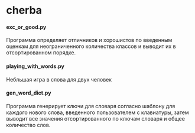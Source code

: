 # cherba
<h4>exc_or_good.py</h4> Программа определяет отличников и хорошистов по введенным оценкам для неограниченного количества классов и выводит их в отсортированном порядке.

<h4>playing_with_words.py</h4>Небльшая игра в слова для двух человек

<h4>gen_word_dict.py</h4>Программа генерирует ключи для словаря согласно шаблону для каждого нового слова, введенного пользователем с клавиатуры, затем выводит все значения отсортированного по ключам словаря и общее количество слов.
